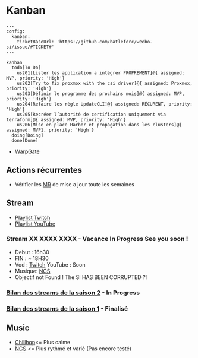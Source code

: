# Kanban

```mermaid
---
config:
  kanban:
    ticketBaseUrl: 'https://github.com/batleforc/weebo-si/issue/#TICKET#'
---

kanban
  todo[To Do]
    us201[Lister les application a intégrer PROPREMENT]@{ assigned: MVP, priority: 'High'}
    us202[Try to fix proxmox with the csi driver]@{ assigned: Proxmox, priority: 'High'}
    us203[Définir le programme des prochains mois]@{ assigned: MVP, priority: 'High'}
    us204[Refaire les règle UpdateCLI]@{ assigned: RÉCURENT, priority: 'High'}
    us205[Recréer l’autorité de certification uniquement via terraform]@{ assigned: MVP, priority: 'High'}
    us206[Mise en place Harbor et propagation dans les clusters]@{ assigned: MVP1, priority: 'High'}
  doing[Doing]
  done[Done]
```

- [WarpGate](https://warpgate.null.page/docs/)

## Actions récurrentes

- Vérifier les [MR](https://github.com/batleforc/weebo-si/pulls?q=is%3Aopen+is%3Apr+label%3AUpdateCLI) de mise a jour toute les semaines

## Stream

- [Playlist Twitch](https://www.twitch.tv/collections/Gha3LW0WLRh8hg)
- [Playlist YouTube](https://youtube.com/playlist?list=PLgGm8OmIPBhnlGhLG4RhUXV8zUvBmvl-O&si=dIglK5lVrDIImCQo)

### Stream XX XXXX XXXX - Vacance In Progress See you soon !

- Debut : 16h30
- FIN : ~ 18H30
- Vod : [Twitch](https://www.twitch.tv/batleforc) YouTube : Soon
- Musique: [NCS](https://ncs.io/)
- Objectif not Found ! The SI HAS BEEN CORRUPTED ?!

### [Bilan des streams de la saison 2](/0.introduction/stream/saison2/index.html) - In Progress

### [Bilan des streams de la saison 1](/0.introduction/stream/saison1/index.html) - Finalisé

## Music

- [Chillhop](https://app.chillhop.com/)<= Plus calme
- [NCS](https://ncs.io/) <= Plus rythmé et varié (Pas encore testé)
